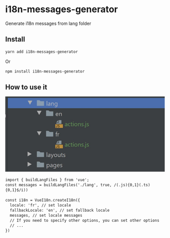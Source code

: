 i18n-messages-generator
=========================

Generate i18n messages from lang folder

## Install
```sh
yarn add i18n-messages-generator
```
Or
```sh
npm install i18n-messages-generator
```

## How to use it

![Alt text](./src/project-files-example.jpg?raw=true "Project files example")

```
import { buildLangFiles } from 'vue';
const messages = buildLangFiles('./lang', true, /(.js){0,1}(.ts){0,1}$/i))

const i18n = VueI18n.createI18n({
  locale: 'fr', // set locale
  fallbackLocale: 'en', // set fallback locale
  messages, // set locale messages
  // If you need to specify other options, you can set other options
  // ...
})


```
